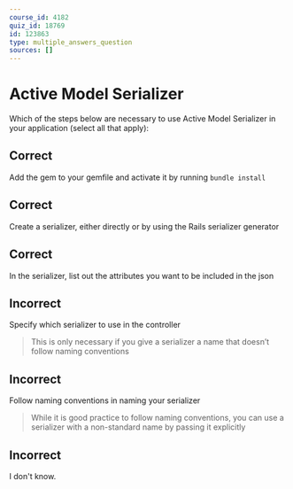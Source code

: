 ```yaml
---
course_id: 4182
quiz_id: 18769
id: 123863
type: multiple_answers_question
sources: []
---
```


# Active Model Serializer

Which of the steps below are necessary to use Active Model Serializer in your
application (select all that apply):

## Correct

Add the gem to your gemfile and activate it by running `bundle install`

## Correct

Create a serializer, either directly or by using the Rails serializer generator

## Correct

In the serializer, list out the attributes you want to be included in the json

## Incorrect

Specify which serializer to use in the controller

> This is only necessary if you give a serializer a name that doesn’t follow
> naming conventions

## Incorrect

Follow naming conventions in naming your serializer

> While it is good practice to follow naming conventions, you can use a serializer
> with a non-standard name by passing it explicitly

## Incorrect

I don't know.

